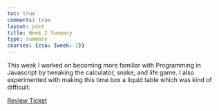 ```yaml
---
toc: true
comments: true
layout: post
title: Week 2 Summary
type: summary
courses: {csa: {week: 2}}
---
```


This week I worked on becoming more familiar with Programming in Javascript by tweaking the calculator, snake, and life game. I also experimented with making this time box a liquid table which was kind of difficult.


[Review Ticket](https://github.com/AniCricKet/musical-guacamole/issues/2)